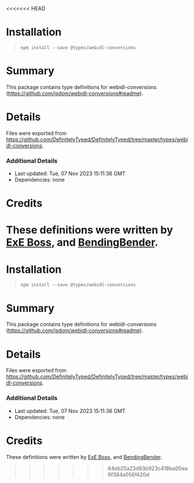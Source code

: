 <<<<<<< HEAD
# Installation
> `npm install --save @types/webidl-conversions`

# Summary
This package contains type definitions for webidl-conversions (https://github.com/jsdom/webidl-conversions#readme).

# Details
Files were exported from https://github.com/DefinitelyTyped/DefinitelyTyped/tree/master/types/webidl-conversions.

### Additional Details
 * Last updated: Tue, 07 Nov 2023 15:11:36 GMT
 * Dependencies: none

# Credits
These definitions were written by [ExE Boss](https://github.com/ExE-Boss), and [BendingBender](https://github.com/BendingBender).
=======
# Installation
> `npm install --save @types/webidl-conversions`

# Summary
This package contains type definitions for webidl-conversions (https://github.com/jsdom/webidl-conversions#readme).

# Details
Files were exported from https://github.com/DefinitelyTyped/DefinitelyTyped/tree/master/types/webidl-conversions.

### Additional Details
 * Last updated: Tue, 07 Nov 2023 15:11:36 GMT
 * Dependencies: none

# Credits
These definitions were written by [ExE Boss](https://github.com/ExE-Boss), and [BendingBender](https://github.com/BendingBender).
>>>>>>> 64eb25a23d93b923c418ba00ea6f384a056f420d
